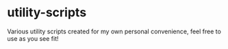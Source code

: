 # utility-scripts
Various utility scripts created for my own personal convenience, feel free to use as you see fit!
